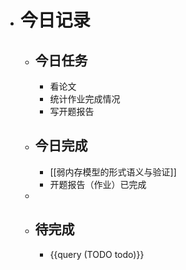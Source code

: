 - # 今日记录
	- ## 今日任务
		- 看论文
		- 统计作业完成情况
		- 写开题报告
	- ##  今日完成
		- [[弱内存模型的形式语义与验证]]
		- 开题报告（作业）已完成
	-
	- ## 待完成
		- {{query (TODO todo)}}